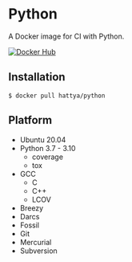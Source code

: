 # Python

A Docker image for CI with Python.

[![Docker Hub](https://img.shields.io/docker/cloud/build/hattya/python)](https://hub.docker.com/r/hattya/python)


## Installation

```console
$ docker pull hattya/python
```


## Platform

- Ubuntu 20.04
- Python 3.7 - 3.10
  - coverage
  - tox
- GCC
  - C
  - C++
  - LCOV
- Breezy
- Darcs
- Fossil
- Git
- Mercurial
- Subversion
